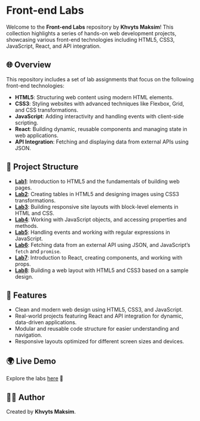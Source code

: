 # Front-end Labs

Welcome to the **Front-end Labs** repository by **Khvyts Maksim**! This collection highlights a series of hands-on web development projects, showcasing various front-end technologies including HTML5, CSS3, JavaScript, React, and API integration.

## 🌐 Overview

This repository includes a set of lab assignments that focus on the following front-end technologies:

- **HTML5**: Structuring web content using modern HTML elements.
- **CSS3**: Styling websites with advanced techniques like Flexbox, Grid, and CSS transformations.
- **JavaScript**: Adding interactivity and handling events with client-side scripting.
- **React**: Building dynamic, reusable components and managing state in web applications.
- **API Integration**: Fetching and displaying data from external APIs using JSON.

## 📂 Project Structure

- **[Lab1](./Lab1)**: Introduction to HTML5 and the fundamentals of building web pages.
- **[Lab2](./Lab2)**: Creating tables in HTML5 and designing images using CSS3 transformations.
- **[Lab3](./Lab3)**: Building responsive site layouts with block-level elements in HTML and CSS.
- **[Lab4](./Lab4)**: Working with JavaScript objects, and accessing properties and methods.
- **[Lab5](./Lab5)**: Handling events and working with regular expressions in JavaScript.
- **[Lab6](./Lab6)**: Fetching data from an external API using JSON, and JavaScript’s `fetch` and `promise`.
- **[Lab7](./Lab7)**: Introduction to React, creating components, and working with props.
- **[Lab8](./Lab8)**: Building a web layout with HTML5 and CSS3 based on a sample design.

## 🚀 Features

- Clean and modern web design using HTML5, CSS3, and JavaScript.
- Real-world projects featuring React and API integration for dynamic, data-driven applications.
- Modular and reusable code structure for easier understanding and navigation.
- Responsive layouts optimized for different screen sizes and devices.

## 🌍 Live Demo

Explore the labs [here](https://makskhv21.github.io/frontendBasicsLabs/) 🌟

## 👨‍💻 Author

Created by **Khvyts Maksim**.  